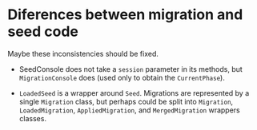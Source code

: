 # Diferences between migration and seed code

Maybe these inconsistencies should be fixed.

- SeedConsole does not take a `session` parameter in its methods, but
  `MigrationConsole` does (used only to obtain the `CurrentPhase`).

- `LoadedSeed` is a wrapper around `Seed`.  Migrations are represented by a
  single `Migration` class, but perhaps could be split into `Migration`,
  `LoadedMigration`, `AppliedMigration`, and `MergedMigration` wrappers
  classes.

